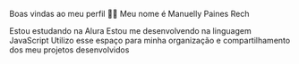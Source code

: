 Boas vindas ao meu perfil 💙💙
Meu nome é Manuelly Paines Rech

Estou estudando na Alura
Estou me desenvolvendo na linguagem JavaScript
Utilizo esse espaço para minha organização e compartilhamento dos meu projetos desenvolvidos
